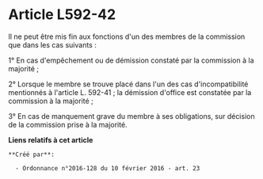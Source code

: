 # Article L592-42

Il ne peut être mis fin aux fonctions d'un des membres de la commission que dans les cas suivants : 

1° En cas d'empêchement ou de démission constaté par la commission à la majorité ; 

2° Lorsque le membre se trouve placé dans l'un des cas d'incompatibilité mentionnés à l'article L. 592-41 ; la démission
d'office est constatée par la commission à la majorité ; 

3° En cas de manquement grave du membre à ses obligations, sur décision de la commission prise à la majorité.

**Liens relatifs à cet article**

	**Créé par**:

	  - Ordonnance n°2016-128 du 10 février 2016 - art. 23
